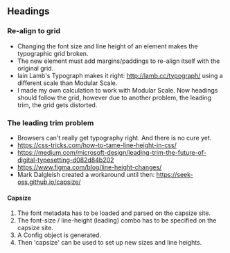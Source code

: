 ## Headings

### Re-align to grid

- Changing the font size and line height of an element makes the typographic grid broken.
- The new element must add margins/paddings to re-align itself with the original grid.
- Iain Lamb's Typograph makes it right: http://lamb.cc/typograph/ using a different scale than Modular Scale.
- I made my own calculation to work with Modular Scale. Now headings should follow the grid, however due to another problem, the leading trim, the grid gets distorted.

### The leading trim problem

- Browsers can't really get typography right. And there is no cure yet.
- https://css-tricks.com/how-to-tame-line-height-in-css/
- https://medium.com/microsoft-design/leading-trim-the-future-of-digital-typesetting-d082d84b202
- https://www.figma.com/blog/line-height-changes/
- Mark Dalgleish created a workaround until then: https://seek-oss.github.io/capsize/

#### Capsize

1. The font metadata has to be loaded and parsed on the capsize site.
2. The font-size / line-height (leading) combo has to be specified on the capsize site.
3. A Config object is generated.
4. Then 'capsize' can be used to set up new sizes and line heights.
